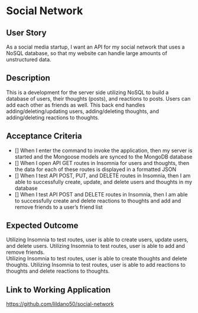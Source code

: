 # Social Network

## User Story

As a social media startup, I want an API for my social network that uses a NoSQL database, so that my website can handle large amounts of unstructured data.

## Description

This is a development for the server side utilizing NoSQL to build a database of users, their thoughts (posts), and reactions to posts. Users can add each other as friends as well. This back end handles adding/deleting/updating users, adding/deleting thoughts, and adding/deleting reactions to thoughts. 

## Acceptance Criteria

- [] When I enter the command to invoke the application, then my server is started and the Mongoose models are synced to the MongoDB database
- [] When I open API GET routes in Insomnia for users and thoughts, then the data for each of these routes is displayed in a formatted JSON
- [] When I test API POST, PUT, and DELETE routes in Insomnia, then I am able to successfully create, update, and delete users and thoughts in my database
- [] When I test API POST and DELETE routes in Insomnia, then I am able to successfully create and delete reactions to thoughts and add and remove friends to a user’s friend list

## Expected Outcome

Utilizing Insomnia to test routes, user is able to create users, update users, and delete users.
Utilizing Insomnia to test routes, user is able to add and remove friends.  
Utilizing Insomnia to test routes, user is able to create thoughts and delete thoughts.
Utilizing Insomnia to test routes, user is able to add reactions to thoughts and delete reactions to thoughts. 


## Link to Working Application

https://github.com/lildano50/social-network

